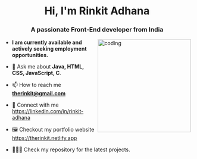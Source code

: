 <h1 align="center">Hi, I'm Rinkit Adhana</h1>
<h3 align="center">A passionate Front-End developer from India</h3>
<img align="right" alt="coding" width="250" src="https://gifsec.com/wp-content/uploads/2022/11/dark-anime-gif-16.gif">

- **I am currently available and actively seeking employment opportunities.**

- 💬 Ask me about **Java, HTML, CSS, JavaScript, C**.

- 📫 How to reach me **therinkit@gmail.com**
- 🔗 Connect with me https://linkedin.com/in/rinkit-adhana
- 🖼️ Checkout my portfolio website https://therinkit.netlify.app
- 🧑🏻‍💻 Check my repository for the latest projects.




